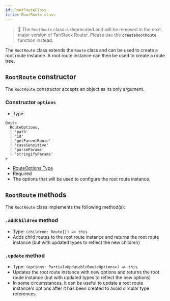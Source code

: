 ```yaml
---
id: RootRouteClass
title: RootRoute class
---
```


> 🚧 The `RootRoute` class is deprecated and will be removed in the next major version of TanStack Router. Please use the [`createRootRoute`](./api/router/createRootRouteFunction) function instead.

The `RootRoute` class extends the `Route` class and can be used to create a root route instance. A root route instance can then be used to create a route tree.

## `RootRoute` constructor

The `RootRoute` constructor accepts an object as its only argument.

### Constructor `options`

- Type:

```tsx
Omit<
  RouteOptions,
  | 'path'
  | 'id'
  | 'getParentRoute'
  | 'caseSensitive'
  | 'parseParams'
  | 'stringifyParams'
>
```

- [RouteOptions Type](./api/router/RouteOptionsType)
- Required
- The options that will be used to configure the root route instance.

## `RootRoute` methods

The `RootRoute` class implements the following method(s):

### `.addChildren` method

- Type: `(children: Route[]) => this`
- Adds child routes to the root route instance and returns the root route instance (but with updated types to reflect the new children)

### `.update` method

- Type: `(options: Partial<UpdatableRouteOptions>) => this`
- Updates the root route instance with new options and returns the root route instance (but with updated types to reflect the new options)
- In some circumstances, it can be useful to update a root route instance's options after it has been created to avoid circular type references.
